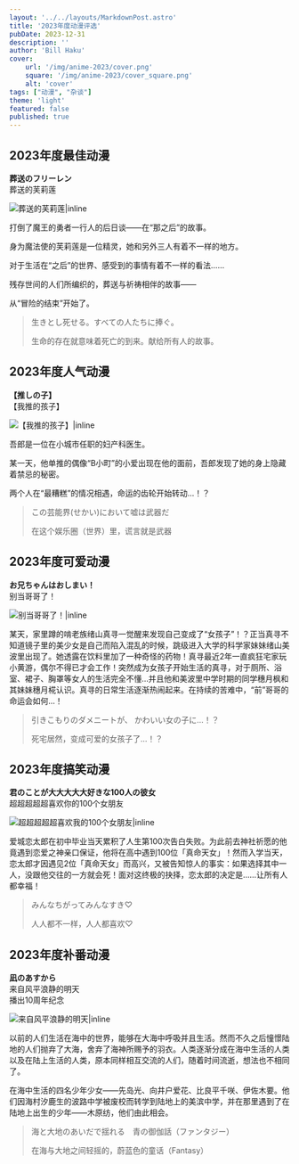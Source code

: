 ```yaml
---
layout: '../../layouts/MarkdownPost.astro'
title: '2023年度动漫评选'
pubDate: 2023-12-31
description: ''
author: 'Bill Haku'
cover:
    url: '/img/anime-2023/cover.png'
    square: '/img/anime-2023/cover_square.png'
    alt: 'cover'
tags: ["动漫", "杂谈"]
theme: 'light'
featured: false
published: true
---
```


## 2023年度最佳动漫

**葬送のフリーレン**</br>葬送的芙莉莲

![葬送的芙莉莲|inline](https://www.themoviedb.org/t/p/w1280/dDRiOkCBCkd7w6ysMFr39G16opQ.jpg)

打倒了魔王的勇者一行人的后日谈——在“那之后”的故事。

身为魔法使的芙莉莲是一位精灵，她和另外三人有着不一样的地方。

对于生活在“之后”的世界、感受到的事情有着不一样的看法……

残存世间的人们所编织的，葬送与祈祷相伴的故事——

从“冒险的结束”开始了。

> 生きとし死せる。すべての人たちに捧ぐ。
>
> 生命的存在就意味着死亡的到来。献给所有人的故事。


## 2023年度人气动漫

**【推しの子】**</br>【我推的孩子】

![【我推的孩子】|inline](https://www.themoviedb.org/t/p/w1280/ozJvrtYnLDz0wpOTx61Qs5t3ZEJ.jpg)

吾郎是一位在小城市任职的妇产科医生。

某一天，他单推的偶像“B小町”的小爱出现在他的面前，吾郎发现了她的身上隐藏着禁忌的秘密。

两个人在“最糟糕”的情况相遇，命运的齿轮开始转动…！？

> この芸能界(せかい)において嘘は武器だ
>
> 在这个娱乐圈（世界）里，谎言就是武器

## 2023年度可爱动漫

**お兄ちゃんはおしまい！**</br>别当哥哥了！

![别当哥哥了！|inline](https://www.themoviedb.org/t/p/w1280/s10vVsaJJpADsY4G2nFnL8H8AY8.jpg)

某天，家里蹲的啃老族绪山真寻一觉醒来发现自己变成了“女孩子”！？正当真寻不知道镜子里的美少女是自己而陷入混乱的时候，跳级进入大学的科学家妹妹绪山美波里出现了。她透露在饮料里加了一种奇怪的药物！真寻最近2年一直疯狂宅家玩小黄游，偶尔不得已才会工作！突然成为女孩子开始生活的真寻，对于厕所、浴室、裙子、胸罩等女人的生活完全不懂…并且他和美波里中学时期的同学穗月枫和其妹妹穗月椛认识。真寻的日常生活逐渐热闹起来。在持续的苦难中，“前”哥哥的命运会如何...！

> 引きこもりのダメニートが、 かわいい女の子に…！？
>
> 死宅居然，变成可爱的女孩子了…！？

## 2023年度搞笑动漫

**君のことが大大大大大好きな100人の彼女**</br>超超超超超喜欢你的100个女朋友

![超超超超超喜欢我的100个女朋友|inline](https://www.themoviedb.org/t/p/w1280/fOfFcOays1whjqBOEkEznVgyhVi.jpg)

爱城恋太郎在初中毕业当天累积了人生第100次告白失败。为此前去神社祈愿的他竟遇到恋爱之神亲口保证，他将在高中遇到100位「真命天女」！然而入学当天，恋太郎才因遇见2位「真命天女」而高兴，又被告知惊人的事实：如果选择其中一人，没跟他交往的一方就会死！面对这终极的抉择，恋太郎的决定是……让所有人都幸福！

> みんなちがってみんなすき♡
>
> 人人都不一样，人人都喜欢♡

## 2023年度补番动漫

**凪のあすから**</br>来自风平浪静的明天</br>播出10周年纪念

![来自风平浪静的明天|inline](https://www.themoviedb.org/t/p/w1280/iKFay6wgUdVuFGr3xVJNRdCmNg6.jpg)

以前的人们生活在海中的世界，能够在大海中呼吸并且生活。然而不久之后憧憬陆地的人们抛弃了大海，舍弃了海神所赐予的羽衣。人类逐渐分成在海中生活的人类以及在陆上生活的人类，原本同样相互交流的人们，随着时间流逝，想法也不相同了。

在海中生活的四名少年少女——先岛光、向井户爱花、比良平千咲、伊佐木要。他们因海村汐鹿生的波路中学被废校而转学到陆地上的美滨中学，并在那里遇到了在陆地上出生的少年——木原纺，他们由此相会。

> 海と大地のあいだで揺れる　青の御伽話（ファンタジー）
>
> 在海与大地之间轻摇的，蔚蓝色的童话（Fantasy）

